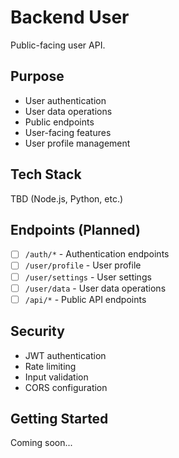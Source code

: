 # Backend User

Public-facing user API.

## Purpose
- User authentication
- User data operations
- Public endpoints
- User-facing features
- User profile management

## Tech Stack
TBD (Node.js, Python, etc.)

## Endpoints (Planned)
- [ ] `/auth/*` - Authentication endpoints
- [ ] `/user/profile` - User profile
- [ ] `/user/settings` - User settings
- [ ] `/user/data` - User data operations
- [ ] `/api/*` - Public API endpoints

## Security
- JWT authentication
- Rate limiting
- Input validation
- CORS configuration

## Getting Started
Coming soon...

